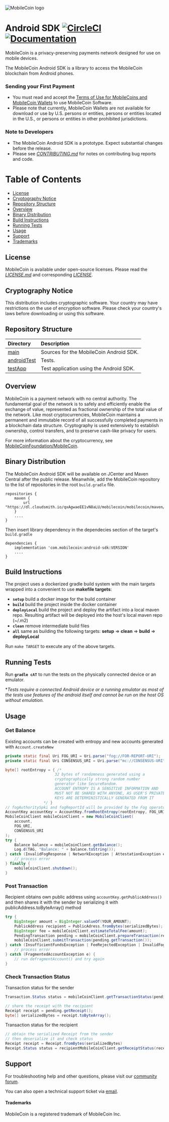 ![MobileCoin logo](https://raw.githubusercontent.com/mobilecoinofficial/mobilecoin/master/img/mobilecoin_logo.png)

# Android SDK [![CircleCI](https://img.shields.io/circleci/build/gh/mobilecoinofficial/android-sdk?token=eaa920ba2ba6916857aec7ef3c1a9d217a128717)](https://circleci.com/gh/mobilecoinofficial/android-sdk/tree/master) [![Documentation](https://img.shields.io/badge/docs-latest-blue)](https://mobilecoinofficial.github.io/android-sdk/)

MobileCoin is a privacy-preserving payments network designed for use on mobile devices.

The MobileCoin Android SDK is a library to access the MobileCoin blockchain from Android phones.

### Sending your First Payment

* You must read and accept the [Terms of Use for MobileCoins and MobileCoin Wallets](./TERMS-OF-USE.md) to use MobileCoin Software.
* Please note that currently, MobileCoin Wallets are not available for download or use by U.S. persons or entities, persons or entities located in the U.S., or persons or entities in other prohibited jurisdictions.

### Note to Developers

* The MobileCoin Android SDK is a prototype. Expect substantial changes before the release.
* Please see [*CONTRIBUTING.md*](./CONTRIBUTING.md) for notes on contributing bug reports and code.

# Table of Contents

- [License](#license)
- [Cryptography Notice](#cryptography-notice)
- [Repository Structure](#repository-structure)
- [Overview](#overview)
- [Binary Distribution](#binary-distribution)
- [Build Instructions](#build-instructions)
- [Running Tests](#running-tests)
- [Usage](#usage)
- [Support](#support)
- [Trademarks](#trademarks)

## License

MobileCoin is available under open-source licenses. Please read the [*LICENSE.md*](./LICENSE.md) and corresponding [*LICENSE*](./LICENSE).

## Cryptography Notice

This distribution includes cryptographic software. Your country may have restrictions on the use of encryption software.
Please check your country's laws before downloading or using this software.

## Repository Structure

|Directory |Description |
| :-- | :-- |
| [main](./android-sdk/src/main/java/com/mobilecoin) | Sources for the MobileCoin Android SDK. |
| [androidTest](./android-sdk/src/androidTest/java/com/mobilecoin) | Tests. |
| [testApp](./testApp) | Test application using the Android SDK. |

## Overview

MobileCoin is a payment network with no central authority. The fundamental goal of the network is to safely and
efficiently enable the exchange of value, represented as fractional ownership of the total value of the network.
Like most cryptocurrencies, MobileCoin maintains a permanent and immutable record of all successfully completed
payments in a blockchain data structure. Cryptography is used extensively to establish ownership, control transfers,
and to preserve cash-like privacy for users.

For more information about the cryptocurrency, see [MobileCoinFoundation/MobileCoin](https://github.com/mobilecoinfoundation/mobilecoin).

## Binary Distribution

The MobileCoin Android SDK will be available on JCenter and Maven Central after the public release. Meanwhile, add 
the MobileCoin repository to the list of repositories in the root `build.gradle` file.

```
repositories {
    maven {
        url "https://dl.cloudsmith.io/qxAgwaeEE1vN8aLU/mobilecoin/mobilecoin/maven/"
    }
    ....
}
```

Then insert library dependency in the dependecies section of the target's `build.gradle`

```
dependencies {
    implementation 'com.mobilecoin:android-sdk:VERSION'
	....
}
```

## Build Instructions

The project uses a dockerized gradle build system with the main targets wrapped into a convenient to use **makefile targets**:<br />

* **`setup`** build a docker image for the build container
* **`build`** build the project inside the docker container
* **`deployLocal`** build the project and deploy the artifact into a local maven repo. Resulting artifact will be deployed into the host's local maven repo (~/.m2)
* **`clean`** remove intermediate build files
* **`all`** same as building the following targets: **setup** => **clean** => **build** => **deployLocal**

Run `make TARGET` to execute any of the above targets.


## Running Tests

Run **`gradle cAT`** to run the tests on the physically connected device or an emulator.

\**Tests require a connected Android device or a running emulator as most of the tests use features of the android itself and cannot be run on the host OS without emulation.*


## Usage

### Get Balance

Existing accounts can be created with entropy and new accounts generated with `Account.createNew`

```java
private static final Uri FOG_URI = Uri.parse("fog://FOR-REPORT-URI");
private static final Uri CONSENSUS_URI = Uri.parse("mc://CONSENSUS-URI");

byte[] rootEntropy = { /*
                      32 bytes of randomness generated using a
                      cryptographically strong random number 
                      generator like SecureRandom.
                      ACCOUNT ENTROPY IS A SENSITIVE INFORMATION AND 
                      MUST NOT BE SHARED WITH ANYONE, AS USER'S PRIVATE
                      KEYS ARE DETERMINISTICALLY GENERATED FROM IT
                 */ }
// fogAuthoritySpki and fogReportId will be provided by the Fog operator
AccountKey accountKey = AccountKey.fromRootEntropy(rootEntropy, FOG_URI, fogReportId, fogAuthorityKey);
MobileCoinClient mobileCoinClient = new MobileCoinClient(
	account,
	FOG_URI,
	CONSENSUS_URI
);
try {
    Balance balance = mobileCoinClient.getBalance();
    Log.d(TAG, "Balance: " + balance.toString());
} catch (InvalidFogResponse | NetworkException | AttestationException e) {
    // process error
} finally {
    mobileCoinClient.shutdown();
}
```

### Post Transaction

Recipient obtains own public address using `accountKey.getPublicAddress()` and then shares it with the sender by serializing it with publicAddress.toByteArray() method

```java
try {
    BigInteger amount = BigInteger.valueOf(YOUR_AMOUNT);
    PublicAddress recipient = PublicAdress.fromBytes(serializedBytes);
    BigInteger fee = mobileCoinClient.estimateTotalFee(amount);
    PendingTransaction pending = mobileCoinClient.prepareTransaction(recipient, amount, fee);
    mobileCoinClient.submitTransaction(pending.getTransaction());
} catch (InsufficientFundsException | FeeRejectedException | InvalidFogResponse e) {
    // process error
} catch (FragmentedAccountException e) {
    // run defragmentAccount() and try again
}

```

### Check Transaction Status

Transaction status for the sender

```java
Transaction.Status status = mobileCoinClient.getTransactionStatus(pending.getTransaction());

// share the receipt with the recipient
Receipt receipt = pending.getReceipt();
byte[] serializedBytes = receipt.toByteArray();
```

Transaction status for the recipient

```java
// obtain the serialized Receipt from the sender
// then deserialize it and check status
Receipt receipt = Receipt.fromBytes(serializedBytes)
Receipt.Status status = recipientMobileCoinClient.getReceiptStatus(receipt);
```

## Support

For troubleshooting help and other questions, please visit our [community forum](https://community.mobilecoin.foundation/).

You can also open a technical support ticket via [email](mailto://support@mobilecoin.com).

#### Trademarks

MobileCoin is a registered trademark of MobileCoin Inc.
